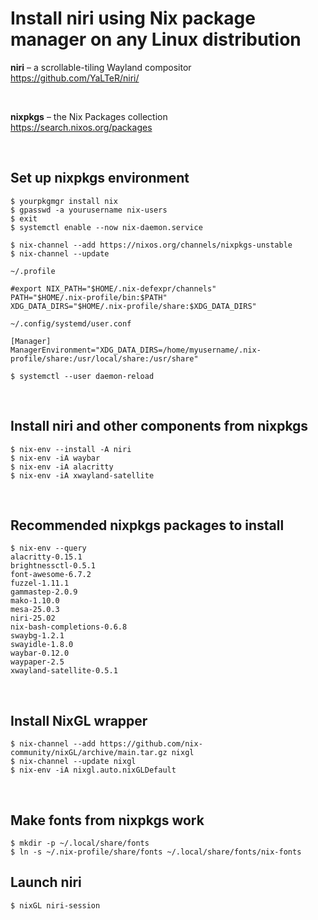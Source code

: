 # Install niri using Nix package manager on any Linux distribution

**niri** – a scrollable-tiling Wayland compositor<br>
https://github.com/YaLTeR/niri/

<br>

**nixpkgs** – the Nix Packages collection<br>
https://search.nixos.org/packages

<br>

## Set up nixpkgs environment

```
$ yourpkgmgr install nix
$ gpasswd -a yourusername nix-users
$ exit
$ systemctl enable --now nix-daemon.service
```

```
$ nix-channel --add https://nixos.org/channels/nixpkgs-unstable
$ nix-channel --update
```

`~/.profile`
```
#export NIX_PATH="$HOME/.nix-defexpr/channels"
PATH="$HOME/.nix-profile/bin:$PATH"
XDG_DATA_DIRS="$HOME/.nix-profile/share:$XDG_DATA_DIRS"
```

`~/.config/systemd/user.conf`
```
[Manager]
ManagerEnvironment="XDG_DATA_DIRS=/home/myusername/.nix-profile/share:/usr/local/share:/usr/share"
```
`$ systemctl --user daemon-reload`

<br>

## Install niri and other components from nixpkgs

```
$ nix-env --install -A niri
$ nix-env -iA waybar
$ nix-env -iA alacritty
$ nix-env -iA xwayland-satellite
```

<br>

## Recommended nixpkgs packages to install

```
$ nix-env --query
alacritty-0.15.1
brightnessctl-0.5.1
font-awesome-6.7.2
fuzzel-1.11.1
gammastep-2.0.9
mako-1.10.0
mesa-25.0.3
niri-25.02
nix-bash-completions-0.6.8
swaybg-1.2.1
swayidle-1.8.0
waybar-0.12.0
waypaper-2.5
xwayland-satellite-0.5.1
```

<br>

## Install NixGL wrapper

```
$ nix-channel --add https://github.com/nix-community/nixGL/archive/main.tar.gz nixgl
$ nix-channel --update nixgl
$ nix-env -iA nixgl.auto.nixGLDefault
```

<br>

## Make fonts from nixpkgs work

```
$ mkdir -p ~/.local/share/fonts
$ ln -s ~/.nix-profile/share/fonts ~/.local/share/fonts/nix-fonts
```

## Launch niri

`$ nixGL niri-session`
